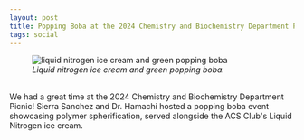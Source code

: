 ```yaml
---
layout: post
title: Popping Boba at the 2024 Chemistry and Biochemistry Department Picnic
tags: social
---
```


<figure>
  <img src="https://lesliehamachi.github.io/post_content/2024-05-10-popping-boba.jpg" alt="liquid nitrogen ice cream and green popping boba" title="liquid nitrogen ice cream and green popping boba">
  <figcaption><em>Liquid nitrogen ice cream and green popping boba.</em></figcaption>
</figure>
<br>
We had a great time at the 2024 Chemistry and Biochemistry Department Picnic! Sierra Sanchez and Dr. Hamachi hosted a popping boba event showcasing polymer spherification, served alongside the ACS Club's Liquid Nitrogen ice cream.
